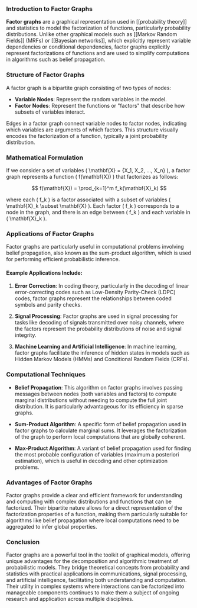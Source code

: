 ### Introduction to Factor Graphs

**Factor graphs** are a graphical representation used in [[probability theory]] and statistics to model the factorization of functions, particularly probability distributions. Unlike other graphical models such as [[Markov Random Fields]] (MRFs) or [[Bayesian networks]], which explicitly represent variable dependencies or conditional dependencies, factor graphs explicitly represent factorizations of functions and are used to simplify computations in algorithms such as belief propagation.

### Structure of Factor Graphs

A factor graph is a bipartite graph consisting of two types of nodes:
- **Variable Nodes**: Represent the random variables in the model.
- **Factor Nodes**: Represent the functions or "factors" that describe how subsets of variables interact.

Edges in a factor graph connect variable nodes to factor nodes, indicating which variables are arguments of which factors. This structure visually encodes the factorization of a function, typically a joint probability distribution.

### Mathematical Formulation

If we consider a set of variables \( \mathbf{X} = \{X_1, X_2, ..., X_n\} \), a factor graph represents a function \( f(\mathbf{X}) \) that factorizes as follows:

$$
f(\mathbf{X}) = \prod_{k=1}^m f_k(\mathbf{X}_k)
$$

where each \( f_k \) is a factor associated with a subset of variables \( \mathbf{X}_k \subset \mathbf{X} \). Each factor \( f_k \) corresponds to a node in the graph, and there is an edge between \( f_k \) and each variable in \( \mathbf{X}_k \).

### Applications of Factor Graphs

Factor graphs are particularly useful in computational problems involving belief propagation, also known as the sum-product algorithm, which is used for performing efficient probabilistic inference.

#### Example Applications Include:

1. **Error Correction**: In coding theory, particularly in the decoding of linear error-correcting codes such as Low-Density Parity-Check (LDPC) codes, factor graphs represent the relationships between coded symbols and parity checks.

2. **Signal Processing**: Factor graphs are used in signal processing for tasks like decoding of signals transmitted over noisy channels, where the factors represent the probability distributions of noise and signal integrity.

3. **Machine Learning and Artificial Intelligence**: In machine learning, factor graphs facilitate the inference of hidden states in models such as Hidden Markov Models (HMMs) and Conditional Random Fields (CRFs).

### Computational Techniques

- **Belief Propagation**: This algorithm on factor graphs involves passing messages between nodes (both variables and factors) to compute marginal distributions without needing to compute the full joint distribution. It is particularly advantageous for its efficiency in sparse graphs.

- **Sum-Product Algorithm**: A specific form of belief propagation used in factor graphs to calculate marginal sums. It leverages the factorization of the graph to perform local computations that are globally coherent.

- **Max-Product Algorithm**: A variant of belief propagation used for finding the most probable configuration of variables (maximum a posteriori estimation), which is useful in decoding and other optimization problems.

### Advantages of Factor Graphs

Factor graphs provide a clear and efficient framework for understanding and computing with complex distributions and functions that can be factorized. Their bipartite nature allows for a direct representation of the factorization properties of a function, making them particularly suitable for algorithms like belief propagation where local computations need to be aggregated to infer global properties.

### Conclusion

Factor graphs are a powerful tool in the toolkit of graphical models, offering unique advantages for the decomposition and algorithmic treatment of probabilistic models. They bridge theoretical concepts from probability and statistics with practical applications in communications, signal processing, and artificial intelligence, facilitating both understanding and computation. Their utility in complex systems where interactions can be factorized into manageable components continues to make them a subject of ongoing research and application across multiple disciplines.